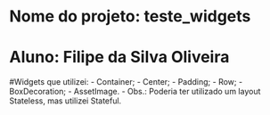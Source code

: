 # Nome do projeto: teste_widgets
# Aluno: Filipe da Silva Oliveira
#Widgets que utilizei:
    - Container;
    - Center;
    - Padding;
    - Row;
    - BoxDecoration;
    - AssetImage.
    - Obs.: Poderia ter utilizado um layout Stateless, mas utilizei Stateful.